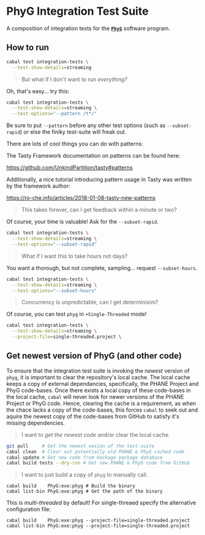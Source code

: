 PhyG Integration Test Suite
===========================

A composition of integration tests for the [**`PhyG`**][GitHub-PhyG] software program.


## How to run

```bash
cabal test integration-tests \
  --test-show-details=streaming
```

> But what if I don't want to run *everything?*

Oh, that's easy... try this:

```bash
cabal test integration-tests \
  --test-show-details=streaming \
  --test-options="--pattern /t*/"
```

Be sure to put `--pattern` before any other test options (such as `--subset-rapid`) or else the finiky test-suite will freak out.

There are lots of cool things you can do with patterns:

The Tasty Framework documentation on patterns can be found here:

https://github.com/UnkindPartition/tasty#patterns

Additionally, a nice tutorial introducing pattern usage in Tasty was written by the framework author:

https://ro-che.info/articles/2018-01-08-tasty-new-patterns


> This takes forever, can I get feedback within a minute or two? 

Of course, your time is valuable! Ask for the `--subset-rapid`.

```bash
cabal test integration-tests \
  --test-show-details=streaming \
  --test-options="--subset-rapid"
```

> What if I want this to take hours not days?

You want a thorough, but not complete, sampling... request `--subset-hours`.

```bash
cabal test integration-tests \
  --test-show-details=streaming \
  --test-options="--subset-hours"
```

> Concurrency is unpredictable, can I get determinisim?

Of course, you can test `phyg` in `+Single-Threaded` mode!

```bash
cabal test integration-tests \
  --test-show-details=streaming \
  --project-file=single-threaded.project \
```

## Get newest version of PhyG (and other code)

To ensure that the integration test suite is invoking the *newest* version of `phyg`, it is important to clear the repository's local cache.
The local cache keeps a copy of external dependancies, specifically, the PHANE Project and PhyG code-bases.
Once there exists a local copy of these code-bases in the local cache, `cabal` will never look for newer versions of the PHANE Project or PhyG code.
Hence, clearing the cache is a requirement, as when the chace lacks a copy of the code-bases, this forces `cabal` to seek out and aquire the newest copy of the code-bases from GitHub to satisfy it's missing dependencies.

> I want to *get the newest code* and/or clear the local cache.

```bash
git pull     # Get the newest vesion of the test-suite
cabal clean  # Clear out potentially old PHANE & PhyG cached code
cabal update # Get new code from Hackage package database
cabal build tests --dry-run # Get new PHANE & PhyG code from GitHub
```

> I want to just build a copy of `phyg` to manually call.

```
cabal build    PhyG:exe:phyg # Build the binary
cabal list-bin PhyG:exe:phyg # Get the path of the binary
```

This is *multi-threaded* by default!
For single-threaed specify the alternative configuration file:

```
cabal build    PhyG:exe:phyg --project-file=single-threaded.project
cabal list-bin PhyG:exe:phyg --project-file=single-threaded.project
```


[GitHub-PhyG]: https://github.com/AMNH/PhyG#readme
